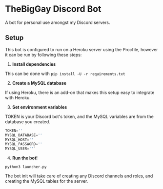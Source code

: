# TheBigGay Discord Bot

A bot for personal use amongst my Discord servers.

## Setup

This bot is configured to run on a Heroku server using the Procfile, however it can be run by following these steps:

1. **Install dependencies**

This can be done with `pip install -U -r requirements.txt`

2. **Create a MySQL database**

If using Heroku, there is an add-on that makes this setup easy to integrate with Heroku.

3. **Set environment variables**

TOKEN is your Discord bot's token, and the MySQL variables are from the database you created.

```py
TOKEN=''
MYSQL_DATABASE=''
MYSQL_HOST=''
MYSQL_PASSWORD=''
MYSQL_USER=''`
```
4. **Run the bot!**

`python3 launcher.py`

The bot init will take care of creating any Discord channels and roles, and creating the MySQL tables for the server.
